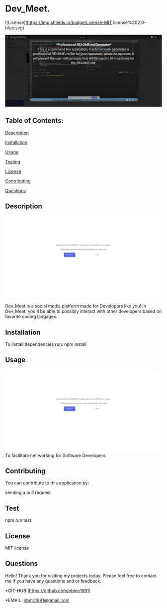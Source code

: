 # Dev_Meet.


  ![License](https://img.shields.io/badge/License-MIT license%202.0-blue.svg)

  [![Alt text for your video](https://github.com/nbmc1991/readmegenerator/blob/main/visual/Screenshot%202020-11-14%20115702.png)](https://youtu.be/uleqBb1IDMg)



## Table of Contents:


[Description](#description)


[Installation](#installation)

[Usage](#usage)


[Testing](#testing)


[License](#license)


[Contributing](#contributing)


[Questions](#questions)



## Description
  ![](https://github.com/nbmc1991/dev_meet/blob/master/client/public/Screenshot%202021-03-30%20010858.png?raw=true)

Dev_Meet is a social media platform made for Developers like you! In Dev_Meet, you'll be able to possibly interact with other developers based on favorite coding langages.

## Installation

To install dependencies run:
npm install

## Usage 
 ![](https://github.com/nbmc1991/dev_meet/blob/master/client/public/Screenshot%202021-03-30%20010858.png?raw=true)
To facilitate net working for Software Developers

## Contributing

You can contribute to this application by:

sending a pull request

## Test 


npm run test

## License 

 MIT license


## Questions 
Hello! 
Thank you for visiting my projects today. Please feel free to contact me if you have any questions and or feedback.


*GIT-HUB:(https://github.com/nbmc1991)

*EMAIL :nbmc1991@gmail.com
  

